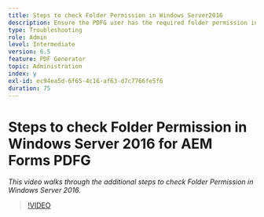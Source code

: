 ```yaml
---
title: Steps to check Folder Permission in Windows Server2016
description: Ensure the PDFG user has the required folder permission in Windows Server 2016
type: Troubleshooting
role: Admin
level: Intermediate
version: 6.5
feature: PDF Generator
topic: Administration
index: y
exl-id: ec94ea5d-6f65-4c16-af63-d7c7766fe5f6
duration: 75
---
```

# Steps to check Folder Permission in Windows Server 2016 for AEM Forms PDFG

*This video walks through the additional steps to check Folder Permission in Windows Server 2016.*

>[!VIDEO](https://video.tv.adobe.com/v/335519?quality=12&learn=on)
